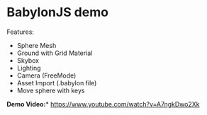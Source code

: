 # BabylonJS demo
Features:
* Sphere Mesh
* Ground with Grid Material
* Skybox
* Lighting
* Camera (FreeMode)
* Asset Import (.babylon file)
* Move sphere with keys

**Demo Video:*** https://www.youtube.com/watch?v=A7ngkDwo2Xk